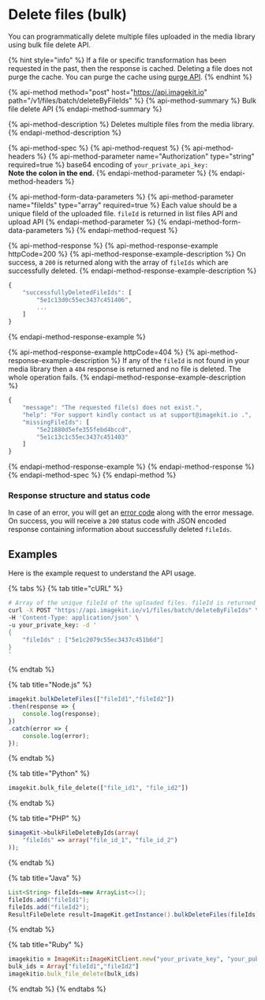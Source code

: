 # Delete files \(bulk\)

You can programmatically delete multiple files uploaded in the media library using bulk file delete API.

{% hint style="info" %}
If a file or specific transformation has been requested in the past, then the response is cached. Deleting a file does not purge the cache. You can purge the cache using [purge API](purge-cache.md).
{% endhint %}

{% api-method method="post" host="https://api.imagekit.io" path="/v1/files/batch/deleteByFileIds" %}
{% api-method-summary %}
Bulk file delete API
{% endapi-method-summary %}

{% api-method-description %}
Deletes multiple files from the media library.
{% endapi-method-description %}

{% api-method-spec %}
{% api-method-request %}
{% api-method-headers %}
{% api-method-parameter name="Authorization" type="string" required=true %}
base64 encoding of `your_private_api_key:`  
**Note the colon in the end.**
{% endapi-method-parameter %}
{% endapi-method-headers %}

{% api-method-form-data-parameters %}
{% api-method-parameter name="fileIds" type="array" required=true %}
Each value should be a unique fileId of the uploaded file. `fileId` is returned in list files API and upload API
{% endapi-method-parameter %}
{% endapi-method-form-data-parameters %}
{% endapi-method-request %}

{% api-method-response %}
{% api-method-response-example httpCode=200 %}
{% api-method-response-example-description %}
On success, a `200` is returned along with the array of `fileIds` which are successfully deleted.
{% endapi-method-response-example-description %}

```javascript
{
    "successfullyDeletedFileIds": [
        "5e1c13d0c55ec3437c451406",
        ...
    ]
}
```
{% endapi-method-response-example %}

{% api-method-response-example httpCode=404 %}
{% api-method-response-example-description %}
If any of the `fileId` is not found in your media library then a `404` response is returned and no file is deleted. The whole operation fails.
{% endapi-method-response-example-description %}

```javascript
{
    "message": "The requested file(s) does not exist.",
    "help": "For support kindly contact us at support@imagekit.io .",
    "missingFileIds": [
        "5e21880d5efe355febd4bccd",
        "5e1c13c1c55ec3437c451403"
    ]
}
```
{% endapi-method-response-example %}
{% endapi-method-response %}
{% endapi-method-spec %}
{% endapi-method %}

### Response structure and status code

In case of an error, you will get an [error code](../api-introduction/#error-codes) along with the error message. On success, you will receive a `200` status code with JSON encoded response containing information about successfully deleted `fileIds`.

## Examples

Here is the example request to understand the API usage.

{% tabs %}
{% tab title="cURL" %}
```bash
# Array of the unique fileId of the uploaded files. fileId is returned in response of list files API and upload API.
curl -X POST "https://api.imagekit.io/v1/files/batch/deleteByFileIds" \
-H 'Content-Type: application/json' \
-u your_private_key: -d '
{
	"fileIds" : ["5e1c2079c55ec3437c451b6d"]
}
'
```
{% endtab %}

{% tab title="Node.js" %}
```javascript
imagekit.bulkDeleteFiles(["fileId1","fileId2"])
.then(response => {
    console.log(response);
})
.catch(error => {
    console.log(error);
});
```
{% endtab %}

{% tab title="Python" %}
```python
imagekit.bulk_file_delete(["file_id1", "file_id2"])
```
{% endtab %}

{% tab title="PHP" %}
```php
$imageKit->bulkFileDeleteByIds(array(
    "fileIds" => array("file_id_1", "file_id_2")
));
```
{% endtab %}

{% tab title="Java" %}
```java
List<String> fileIds=new ArrayList<>();
fileIds.add("fileId1");
fileIds.add("fileId2");
ResultFileDelete result=ImageKit.getInstance().bulkDeleteFiles(fileIds);
```
{% endtab %}

{% tab title="Ruby" %}
```ruby
imagekitio = ImageKit::ImageKitClient.new("your_private_key", "your_public_key", "your_url_endpoint")
bulk_ids = Array["fileId1","fileId2"]
imagekitio.bulk_file_delete(bulk_ids)
```
{% endtab %}
{% endtabs %}

